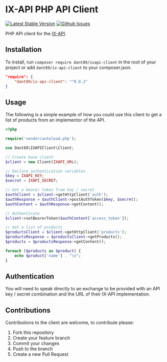 # IX-API PHP API Client

[![Latest Stable Version][packagist-image]][packagist-url]
[![Github Issues][github-issues-image]][github-issues-url]

PHP API client for the [IX-API](https://ix-api.net).

## Installation

To install, run `composer require dant89/ixapi-client` in the root of your project or add `dant89/ix-api-client` to your composer.json.
```json
"require": {
    "dant89/ix-api-client": "^0.0.2"
}
```

## Usage

The following is a simple example of how you could use this client to get a list of products from an implementor of the API.

```php
<?php

require('vendor/autoload.php');

use Dant89\IXAPIClient\Client;

// Create base client
$client = new Client(IXAPI_URL);

// Declare authentication variables
$key = IXAPI_KEY;
$secret = IXAPI_SECRET;

// Get a bearer token from key / secret
$authClient = $client->getHttpClient('auth');
$authResponse = $authClient->postAuthToken($key, $secret);
$authContent = $authResponse->getContent();

// Authenticate
$client->setBearerToken($authContent['access_token']);

// Get a list of products
$productsClient = $client->getHttpClient('products');
$productsResponse = $productsClient->getProducts();
$products = $productsResponse->getContent();

foreach ($products as $product) {
    echo $product['name'] . "\n";
}

```

## Authentication

You will need to speak directly to an exchange to be provided with an API key / secret combination and the URL of their IX-API implementation.

## Contributions

Contributions to the client are welcome, to contribute please:

1. Fork this repository
2. Create your feature branch
3. Commit your changes
4. Push to the branch
5. Create a new Pull Request

[packagist-image]: https://img.shields.io/packagist/vpre/dant89/ix-api-client.svg
[packagist-url]: https://packagist.org/packages/dant89/ix-api-client

[github-issues-image]: https://img.shields.io/github/issues/dant89/ix-api-php-client
[github-issues-url]: https://github.com/dant89/ix-api-php-client/issues
